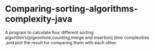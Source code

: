 # Comparing-sorting-algorithms-complexity-java
A program to calculate four different sorting algortihm’s(pigeonhole,counting,merge and insertion) time complexities ,and plot
the result for comparing them with each other.
